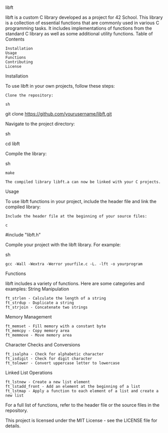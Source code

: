 libft

libft is a custom C library developed as a project for 42 School. This library is a collection of essential functions that are commonly used in various C programming tasks. It includes implementations of functions from the standard C library as well as some additional utility functions.
Table of Contents

    Installation
    Usage
    Functions
    Contributing
    License

Installation

To use libft in your own projects, follow these steps:

    Clone the repository:

    sh

git clone https://github.com/yourusername/libft.git

Navigate to the project directory:

sh

cd libft

Compile the library:

sh

    make

    The compiled library libft.a can now be linked with your C projects.

Usage

To use libft functions in your project, include the header file and link the compiled library:

    Include the header file at the beginning of your source files:

    c

#include "libft.h"

Compile your project with the libft library. For example:

sh

    gcc -Wall -Wextra -Werror yourfile.c -L. -lft -o yourprogram

Functions

libft includes a variety of functions. Here are some categories and examples:
String Manipulation

    ft_strlen - Calculate the length of a string
    ft_strdup - Duplicate a string
    ft_strjoin - Concatenate two strings

Memory Management

    ft_memset - Fill memory with a constant byte
    ft_memcpy - Copy memory area
    ft_memmove - Move memory area

Character Checks and Conversions

    ft_isalpha - Check for alphabetic character
    ft_isdigit - Check for digit character
    ft_tolower - Convert uppercase letter to lowercase

Linked List Operations

    ft_lstnew - Create a new list element
    ft_lstadd_front - Add an element at the beginning of a list
    ft_lstmap - Apply a function to each element of a list and create a new list

For a full list of functions, refer to the header file or the source files in the repository.

This project is licensed under the MIT License - see the LICENSE file for details.
